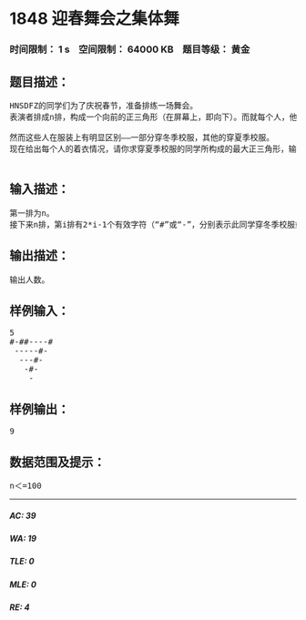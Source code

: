 # 1848 迎春舞会之集体舞   
### 时间限制： 1 s&nbsp;&nbsp;&nbsp;&nbsp;空间限制： 64000 KB&nbsp;&nbsp;&nbsp;&nbsp;题目等级： 黄金  
## 题目描述：  

<pre>
HNSDFZ的同学们为了庆祝春节，准备排练一场舞会。   
表演者排成n排，构成一个向前的正三角形（在屏幕上，即向下）。而就每个人，他有可能正面朝前（小的向前正三角形）、或向后三角形（小的向后正三角形）。 
 
然而这些人在服装上有明显区别——一部分穿冬季校服，其他的穿夏季校服。   
现在给出每个人的着衣情况，请你求穿夏季校服的同学所构成的最大正三角形，输出所含人数。 

</pre>
  
  
## 输入描述：  

<pre>
第一排为n。  
接下来n排，第i排有2*i-1个有效字符（“#”或“-”，分别表示此同学穿冬季校服或穿夏季校服）。输入文件中出现空格，且空格只是为了保持整个三角形的形状。 
</pre>
  
  
## 输出描述：  

<pre>
输出人数。
</pre>
  
  
## 样例输入：  

<pre>
5
#-##----#
 -----#-
  ---#-
   -#-
    -
</pre>
  
  
## 样例输出：  

<pre>
9
</pre>
  
  
## 数据范围及提示：  

<pre>
n＜=100
</pre>
  
  
***  

##### AC: 39  
##### WA: 19  
##### TLE: 0  
##### MLE: 0  
##### RE: 4  
